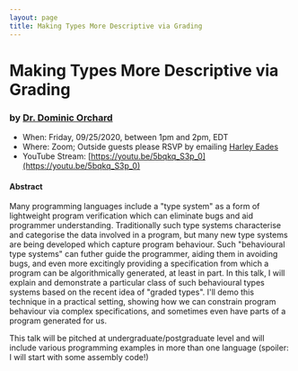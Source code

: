 ```yaml
---
layout: page
title: Making Types More Descriptive via Grading
---
```


Making Types More Descriptive via Grading
======
### by [Dr. Dominic Orchard](https://www.cs.kent.ac.uk/people/staff/dao7/)

- When: Friday, 09/25/2020, between 1pm and 2pm, EDT
- Where: Zoom; Outside guests please RSVP by emailing <a href="mailto:harley.eades@gmail.com">Harley Eades</a>
- YouTube Stream: [https://youtu.be/5bqkq_S3p_0](https://youtu.be/5bqkq_S3p_0)

#### Abstract

Many programming languages include a "type system" as a form of
lightweight program verification which can eliminate bugs and aid
programmer understanding. Traditionally such type systems characterise
and categorise the data involved in a program, but many new type
systems are being developed which capture program behaviour. Such
"behavioural type systems" can futher guide the programmer, aiding
them in avoiding bugs, and even more excitingly providing a
specification from which a program can be algorithmically generated,
at least in part. In this talk, I will explain and demonstrate a
particular class of such behavioural types systems based on the recent
idea of "graded types".  I'll demo this technique in a practical
setting, showing how we can constrain program behaviour via complex
specifications, and sometimes even have parts of a program generated
for us.

This talk will be pitched at undergraduate/postgraduate level and will
include various programming examples in more than one language
(spoiler: I will start with some assembly code!)





